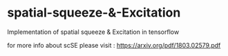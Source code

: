 # spatial-squeeze-&-Excitation

Implementation of spatial squeeze & Excitation in tensorflow

for more info about scSE please visit : https://arxiv.org/pdf/1803.02579.pdf
